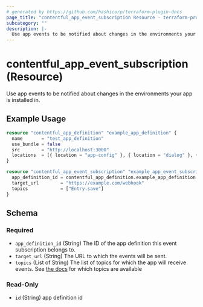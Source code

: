```yaml
---
# generated by https://github.com/hashicorp/terraform-plugin-docs
page_title: "contentful_app_event_subscription Resource - terraform-provider-contentful"
subcategory: ""
description: |-
  Use app events to be notified about changes in the environments your app is installed in.
---
```


# contentful_app_event_subscription (Resource)

Use app events to be notified about changes in the environments your app is installed in.

## Example Usage

```terraform
resource "contentful_app_definition" "example_app_definition" {
  name       = "test_app_definition"
  use_bundle = false
  src        = "http://localhost:3000"
  locations  = [{ location = "app-config" }, { location = "dialog" }, { location = "entry-editor" }]
}

resource "contentful_app_event_subscription" "example_app_event_subscription" {
  app_definition_id = contentful_app_definition.example_app_definition.id
  target_url        = "https://example.com/webhook"
  topics            = ["Entry.save"]
}
```

<!-- schema generated by tfplugindocs -->
## Schema

### Required

- `app_definition_id` (String) The ID of the app definition this event subscription belongs to.
- `target_url` (String) The URL to which the events will be sent.
- `topics` (List of String) The list of topics for which the app will receive events. See [the docs](https://www.contentful.com/developers/docs/references/content-management-api/#/reference/app-event-subscriptions/app-event-subscription) for which topics are available

### Read-Only

- `id` (String) app definition id
